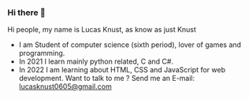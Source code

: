 ### Hi there 👋
Hi people, my name is Lucas Knust, as know as just Knust

- I am Student of computer science (sixth period), lover of games and programming. 
- In 2021 I learn mainly python related, C and C#. 
- In 2022 I am learning about HTML, CSS and JavaScript for web development. Want to talk to me ? Send me an E-mail: lucasknust0605@gmail.com
